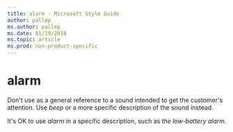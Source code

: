 ```yaml
---
title: alarm - Microsoft Style Guide
author: pallep
ms.author: pallep
ms.date: 01/19/2018
ms.topic: article
ms.prod: non-product-specific
---
```


# alarm

Don't use as a general reference to a sound intended to get the customer's attention. Use *beep* or a more specific description of the sound instead.

It's OK to use *alarm* in a specific description, such as *the low-battery alarm*.
